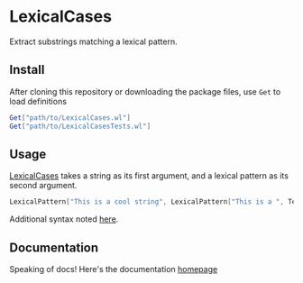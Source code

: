 # LexicalCases

Extract substrings matching a lexical pattern.

## Install
After cloning this repository or downloading the package files, use `Get` to load definitions
```Mathematica
Get["path/to/LexicalCases.wl"]
Get["path/to/LexicalCasesTests.wl"]
```

## Usage

[LexicalCases](https://dishmint.github.io/LexicalCases/LexicalCases.html) takes a string as its first argument, and a lexical pattern as its second argument.

```Mathematica
LexicalPattern["This is a cool string", LexicalPattern["This is a ", TextType["Adjective"], " string"]]
```

Additional syntax noted [here](https://dishmint.github.io/LexicalCases/LexicalCases.html).


## Documentation

Speaking of docs! Here's the documentation [homepage](https://dishmint.github.io/LexicalCases/)
